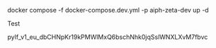 

docker compose -f docker-compose.dev.yml -p aiph-zeta-dev up -d


Test

pylf_v1_eu_dbCHNpKr19kPMWlMxQ6bschNhk0jqSslWNXLXvM7fbvc
